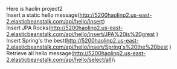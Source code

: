 Here is haolin project2\
Insert a static hello message(http://5200haolinp2.us-east-2.elasticbeanstalk.com/api/hello/insert)\
Insert JPA Rocks(http://5200haolinp2.us-east-2.elasticbeanstalk.com/api/hello/insert/JPA%20is%20great
)\
Insert Spring's the best(http://5200haolinp2.us-east-2.elasticbeanstalk.com/api/hello/insert/Spring's%20the%20best
)\
Retrieve all hello message(http://5200haolinp2.us-east-2.elasticbeanstalk.com/api/hello/select/all)\
